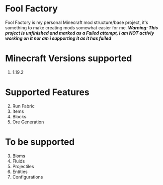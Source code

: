 # Fool Factory
Fool Factory is my personal Minecraft mod structure/base project, it's something to make creating mods somewhat easier for me.
<b><i>Warning: This project is unfinished and marked as a Failed attempt, i am NOT activly working on it nor am i supporting it as it has failed</i></b>

# Minecraft Versions supported
1. 1.19.2

# Supported Features
2. Run Fabric
1. Items
2. Blocks
3. Ore Generation

# To be supported
3. Bioms
4. Fluids
5. Projectiles
6. Entities
7. Configurations

